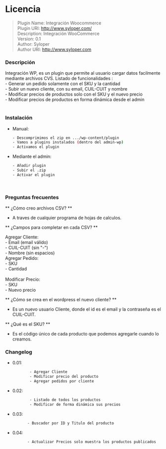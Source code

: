 # Licencia  

> Plugin Name: Integración Woocommerce <br />
> Plugin URI: http://www.syloper.com/ <br />
> Description: Integración WooCommerce <br />
> Version: 0.1 <br />
> Author: Syloper <br />
> Author URI: http://www.syloper.com <br />

### Descripción

Integración WP, es un plugin que permite al usuario cargar datos facilmente mediante archivos CVS.
Listado de funcionalidades :<br />
							- Generar un pedido solamente con el SKU y la cantidad <br />
							- Subir un nuevo cliente, con su email, CUIL-CUIT y nombre <br />
							- Modificar precios de productos solo con el SKU y el nuevo precio <br />
                            - Modificar precios de productos en forma dinámica desde el admin <br />
<br />

### Instalación

- Manual: <br /> 
    ```sh
    - Descomprimimos el zip en .../wp-content/plugin 
    - Vamos a plugins instalados (dentro del admin-wp)
    - Activamos el plugin
    ```

- Mediante el admin: <br />
    
    ```sh
    - Añadir plugin 
    - Subir el .zip
    - Activar el plugin
     ```
<br /> 

### Preguntas frecuentes

** ¿Cómo creo archivos CSV? **

 - A traves de cualquier programa de hojas de calculos.<br />

** ¿Campos para completar en cada CSV? **

Agregar Cliente: <br /> 
                - Email (email válido)
<br />
                - CUIL-CUIT (sin "-")
<br />
                - Nombre (sin espacios)
<br /> 
Agregar Pedido: <br />
                - SKU
<br />
                - Cantidad
<br /> <br /> 
Modificar Precio:<br />
                - SKU
<br />
                - Nuevo precio
<br /> 

** ¿Cómo se crea en el wordpress el nuevo cliente? **

 - Es un nuevo usuario Cliente, donde el id es el email y la contraseña es el CUIL-CUIT.   

** ¿Qué es el SKU? **

 - Es el código único de cada producto que podemos agregarle cuando lo creamos. <br />

 ### Changelog 

 - 0.01: <br />
```sh
           - Agregar Cliente 
           - Modificar precio del producto
           - Agregar pedidos por cliente  
```
 - 0.02: <br />
```sh
           - Listado de todos los productos 
           - Modificar de forma dinámica sus precios
```
 - 0.03: <br />
 ```sh
           - Buscador por ID y Titulo del producto 
```
 - 0.04: <br />
 ```sh
           - Actualizar Precios solo muestra los productos publicados 
  ```
  <br />
